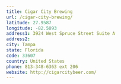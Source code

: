 ```yaml
---
title: Cigar City Brewing
url: /cigar-city-brewing/
latitude: 27.9587
longitude: -82.5093
address1: 3924 West Spruce Street Suite A
address2: 
city: Tampa
state: Florida
code: 33607
country: United States
phone: 813-348-6363 ext 206
website: http://cigarcitybeer.com/
---
```


